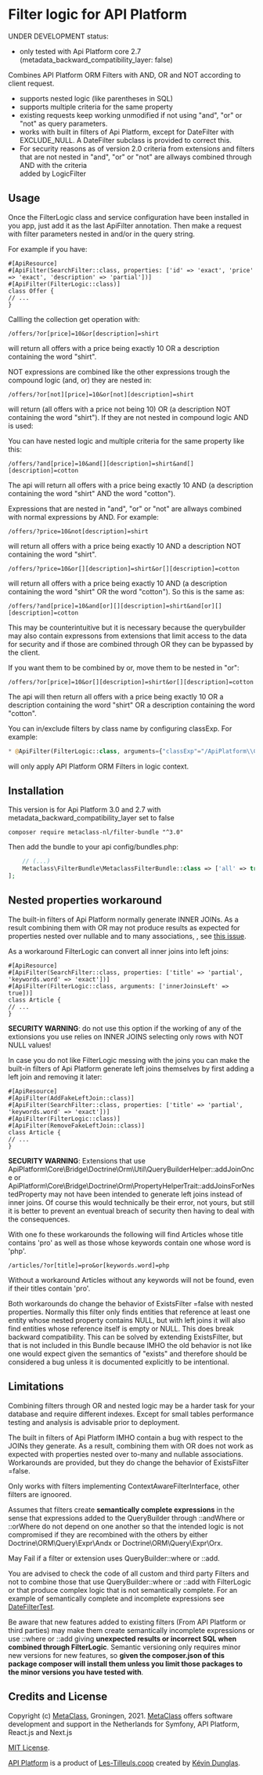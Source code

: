 Filter logic for API Platform
=============================
UNDER DEVELOPMENT
status:
- only tested with Api Platform core 2.7 (metadata_backward_compatibility_layer: false)

Combines API Platform ORM Filters with AND, OR and NOT according to client request.
- supports nested logic (like parentheses in SQL)
- supports multiple criteria for the same property
- existing requests keep working unmodified if not using "and", "or" or "not" as query parameters.
- works with built in filters of Api Platform, except for DateFilter
  with EXCLUDE_NULL. A DateFilter subclass is provided to correct this.
- For security reasons as of version 2.0 criteria from extensions and filters that
  are not nested in "and", "or" or "not" are allways combined through AND with the criteria  
  added by LogicFilter

Usage
-----
Once the FilterLogic class and service configuration have been installed in you app,
just add it as the last ApiFilter annotation. Then make a request with filter parameters nested in and/or in the query string.

For example if you have:
```php8
#[ApiResource]
#[ApiFilter(SearchFilter::class, properties: ['id' => 'exact', 'price' => 'exact', 'description' => 'partial'])]
#[ApiFilter(FilterLogic::class)]
class Offer {
// ...
}
```
Callling the collection get operation with:
```uri
/offers/?or[price]=10&or[description]=shirt
```
will return all offers with a price being exactly 10 OR a description containing the word "shirt".

NOT expressions are combined like the other expressions trough the compound logic (and, or) they are nested in:  
```uri
/offers/?or[not][price]=10&or[not][description]=shirt 
```
will return (all offers with a price not being 10) OR (a description NOT containing the word "shirt").
If they are not nested in compound logic AND is used:

You can have nested logic and multiple criteria for the same property like this:
```uri
/offers/?and[price]=10&and[][description]=shirt&and[][description]=cotton
```
The api will return all offers with a price being exactly 10 AND 
(a description containing the word "shirt" AND the word "cotton").

Expressions that are nested in "and", "or" or "not" are allways combined with normal 
expressions by AND. For example:
```uri
/offers/?price=10&not[description]=shirt
```
will return all offers with a price being exactly 10 AND a description NOT containing the word "shirt".

```uri
/offers/?price=10&or[][description]=shirt&or[][description]=cotton
```
will return all offers with a price being exactly 10 AND
(a description containing the word "shirt" OR the word "cotton").
So this is the same as:
```uri
/offers/?and[price]=10&and[or][][description]=shirt&and[or][][description]=cotton
```
This may be counterintuitive but it is necessary because the querybuilder may also contain
expressons from extensions that limit access to the data for security and if those
are combined through OR they can be bypassed by the client.

If you want them to be combined by or, move them to be nested in "or":
```uri
/offers/?or[price]=10&or[][description]=shirt&or[][description]=cotton
```
The api will then return all offers with a price being exactly 10 
OR a description containing the word "shirt" 
OR a description containing the word "cotton".


You can in/exclude filters by class name by configuring classExp. For example:
```php docblock
* @ApiFilter(FilterLogic::class, arguments={"classExp"="/ApiPlatform\\Core\\Bridge\\Doctrine\\Orm\\Filter\\+/"})
```
will only apply API Platform ORM Filters in logic context.

Installation
------------
This version is for Api Platform 3.0 and 2.7 with metadata_backward_compatibility_layer set to false
```shell
composer require metaclass-nl/filter-bundle "^3.0"
```

Then add the bundle to your api config/bundles.php:
```php
    // (...)
    Metaclass\FilterBundle\MetaclassFilterBundle::class => ['all' => true],
];
```

Nested properties workaround
----------------------------

The built-in filters of Api Platform normally generate INNER JOINs. As a result
combining them with OR may not produce results as expected for properties
nested over nullable and to many associations, , see [this issue](https://github.com/metaclass-nl/filter-bundle/issues/2).

As a workaround FilterLogic can convert all inner joins into left joins:
```php8
#[ApiResource]
#[ApiFilter(SearchFilter::class, properties: ['title' => 'partial', 'keywords.word' => 'exact'])]
#[ApiFilter(FilterLogic::class, arguments: ['innerJoinsLeft' => true])]
class Article {
// ...
}
```
<b>SECURITY WARNING</b>: do not use this option if the working of any of the extionsions 
you use relies on INNER JOINS selecting only rows with NOT NULL values!

In case you do not like FilterLogic messing with the joins you can make
the built-in filters of Api Platform generate left joins themselves by first adding
a left join and removing it later:
```php8
#[ApiResource]
#[ApiFilter(AddFakeLeftJoin::class)]
#[ApiFilter(SearchFilter::class, properties: ['title' => 'partial', 'keywords.word' => 'exact'])]
#[ApiFilter(FilterLogic::class)]
#[ApiFilter(RemoveFakeLeftJoin::class)]
class Article {
// ...
}
```
<b>SECURITY WARNING</b>: Extensions that use ApiPlatform\Core\Bridge\Doctrine\Orm\Util\QueryBuilderHelper::addJoinOnce
or ApiPlatform\Core\Bridge\Doctrine\Orm\PropertyHelperTrait::addJoinsForNestedProperty
may not have been intended to generate left joins instead of inner joins. Of course this would
technically be their error, not yours, but still it is better to prevent an eventual breach of security
then having to deal with the consequences.


With one fo these workarounds the following will find Articles whose title contains 'pro'
as well as those whose keywords contain one whose word is 'php'.
```uri
/articles/?or[title]=pro&or[keywords.word]=php
```
Without a workaround Articles without any keywords will not be found,
even if their titles contain 'pro'.

Both workarounds do change the behavior of ExistsFilter =false with nested properties.
Normally this filter only finds entities that reference at least one entity
whose nested property contains NULL, but with left joins it will also find entities
whose reference itself is empty or NULL. This does break backward compatibility.
This can be solved by extending ExistsFilter, but that is not included
in this Bundle because IMHO the old behavior is not like one would expect given
the semantics of "exists" and therefore should be considered a bug unless it is
documented explicitly to be intentional.

Limitations
-----------
Combining filters through OR and nested logic may be a harder task for your
database and require different indexes. Except for small tables performance
testing and analysis is advisable prior to deployment.  

The built in filters of Api Platform IMHO contain a bug with respect to the JOINs 
they generate. As a result, combining them with OR does not work as expected with properties
nested over to-many and nullable associations. Workarounds are provided, but they
do change the behavior of ExistsFilter =false.

Only works with filters implementing ContextAwareFilterInterface, other filters
are ignoored.

Assumes that filters create <b>semantically complete expressions</b> in the sense that
expressions added to the QueryBuilder through ::andWhere or ::orWhere do not depend
on one another so that the intended logic is not compromised if they are recombined
with the others by either Doctrine\ORM\Query\Expr\Andx or Doctrine\ORM\Query\Expr\Orx.

May Fail if a filter or extension uses QueryBuilder::where or ::add. 

You are advised to check the code of all custom and third party Filters and
not to combine those that use QueryBuilder::where or ::add with FilterLogic
or that produce complex logic that is not semantically complete. For an
example of semantically complete and incomplete expressions see [DateFilterTest](./tests/Filter/DateFilterTest.php).

Be aware that new features added to existing filters (From API Platform or third parties)
may make them create semantically incomplete expressions or use ::where or ::add giving <b>unexpected results
or incorrect SQL when combined through FilterLogic</b>. Semantic versioning only requires minor new versions
for new features, so <b>given the composer.json of this package composer will install them unless you
limit those packages to the minor versions you have tested with</b>.

Credits and License
-------------------
Copyright (c) [MetaClass](https://www.metaclass.nl/), Groningen, 2021. [MetaClass](https://www.metaclass.nl/) offers software development and support in the Netherlands for Symfony, API Platform, React.js and Next.js

[MIT License](./LICENSE).

[API Platform](https://api-platform.com/) is a product of [Les-Tilleuls.coop](https://les-tilleuls.coop)
created by [Kévin Dunglas](https://dunglas.fr).

